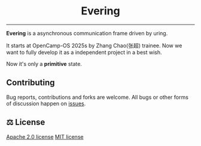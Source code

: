 <h1 style="text-align: center;">Evering</h1>

---

**Evering** is a asynchronous communication frame driven by uring.

It starts at OpenCamp-OS 2025s by Zhang Chao(张超) trainee. Now we want to fully develop it as a independent project in a best wish.

Now it's only a **primitive** state.

## Contributing

Bug reports, contributions and forks are welcome. All bugs or other forms of discussion happen on [issues](https://github.com/lvyuemeng/Evering/issues).

## ⚖️ License

[Apache 2.0 license](./LICENSE-APACHE)
[MIT license](./LICENSE-MIT)